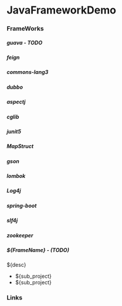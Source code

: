 # JavaFrameworkDemo

### FrameWorks

##### guava - TODO

##### feign

##### commons-lang3

##### dubbo

##### aspectj

##### cglib
##### junit5

##### MapStruct
##### gson
##### lombok

##### Log4j
##### spring-boot

##### slf4j

##### zookeeper

##### ${FrameName} - (TODO)

${desc}

* ${sub_project}
* ${sub_project}


### Links


